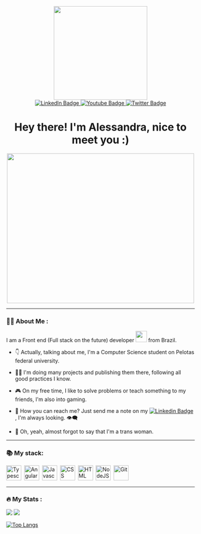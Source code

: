<div id="header" align="center">
    <img src="https://media.giphy.com/media/v1.Y2lkPTc5MGI3NjExemdlM2VpOGZmcGZmNG05NGdwbXY2YzI2OG1tdzBmNTVjN2J1b3duMSZlcD12MV9pbnRlcm5hbF9naWZfYnlfaWQmY3Q9Zw/umYMU8G2ixG5mJBDo5/giphy.gif" width="250">

<div id="badges">
  <a href="https://www.linkedin.com/in/alessandra-vieira-934ba1279/">
    <img src="https://img.shields.io/badge/LinkedIn-blue?style=for-the-badge&logo=linkedin&logoColor=white" alt="LinkedIn Badge"/>
  </a>
  <a href="Instagram">
    <img src="https://img.shields.io/badge/Instagram-E4405F?style=for-the-badge&logo=instagram&logoColor=white" alt="Youtube Badge"/>
  </a>
  <a href="your-twitter-URL">
    <img src="https://img.shields.io/badge/Twitter-blue?style=for-the-badge&logo=twitter&logoColor=white" alt="Twitter Badge"/>
  </a>
</div>
<img src="https://komarev.com/ghpvc/?username=cassie91&style=flat-square&color=blue" alt=""/>

<h1>
  Hey there! I'm Alessandra, nice to meet you :)
</h1>
</div>

<div align="center">
  <img src="https://media.giphy.com/media/UZQCbV4OW1mXdHJNPS/giphy.gif" width="500" height="400"/>
</div>

---

### 👩‍💻 About Me :

I am a Front end (Full stack on the future) developer <img src="https://media.giphy.com/media/WUlplcMpOCEmTGBtBW/giphy.gif" width="30"> from Brazil.

- 👇 Actually, talking about me, I'm a Computer Science student on Pelotas federal university.

- 👩‍🎓 I'm doing many projects and publishing them there, following all good practices I know.

- 🎮 On my free time, I like to solve problems or teach something to my friends, I'm also into gaming.

- 📨 How you can reach me? Just send me a note on my   [![Linkedin Badge](https://img.shields.io/badge/-linkedin-blue?style=flat&logo=Linkedin&logoColor=white)](https://www.linkedin.com/in/alessandra-vieira-934ba1279/), I'm always looking. 👁️‍🗨️

- 💃 Oh, yeah, almost forgot to say that I'm a trans woman.

---

### 📚 My stack: 

<div>
    <img src="https://cdn.jsdelivr.net/gh/devicons/devicon/icons/typescript/typescript-original.svg" title="Typescript" alt="Typescript"  width="40" height="40"/>&nbsp;
    <img src="https://cdn.jsdelivr.net/gh/devicons/devicon/icons/angularjs/angularjs-original.svg" title="Angular" alt="Angular" width="40" height="40">&nbsp;
    <img src="https://cdn.jsdelivr.net/gh/devicons/devicon/icons/javascript/javascript-original.svg" title="Javascript" alt="Javascript" width="40" height="40"/>&nbsp;
    <img src="https://cdn.jsdelivr.net/gh/devicons/devicon/icons/css3/css3-original.svg" title="CSS3" alt="CSS" width="40" height="40"/>&nbsp;
    <img src="https://cdn.jsdelivr.net/gh/devicons/devicon/icons/html5/html5-original.svg" title="HTML5" alt="HTML" width="40" height="40"/>&nbsp;
  <img src="https://cdn.jsdelivr.net/gh/devicons/devicon/icons/nodejs/nodejs-original-wordmark.svg" title="NodeJS" alt="NodeJS" width="40" height="40"/>&nbsp;
  <img src="https://cdn.jsdelivr.net/gh/devicons/devicon/icons/git/git-original.svg" title="Git" **alt="Git" width="40" height="40"/>
</div>

---

### 🔥 My Stats :
<img src="https://github-readme-streak-stats.herokuapp.com/?user=cassie91">
<picture>
  <source
    srcset="https://github-readme-stats.vercel.app/api?username=cassie91&show_icons=true&theme=dark"
    media="(prefers-color-scheme: dark)"
  />
  <source
    srcset="https://github-readme-stats.vercel.app/api?username=cassie91&show_icons=true"
    media="(prefers-color-scheme: light), (prefers-color-scheme: no-preference)"
  />
  <img src="https://github-readme-stats.vercel.app/api?username=cassie91&show_icons=true" />
</picture>

[![Top Langs](https://github-readme-stats.vercel.app/api/top-langs/?username=cassie91)](https://github.com/cassie91/github-readme-stats)
